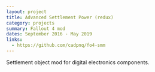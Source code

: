 ```yaml
---
layout: project
title: Advanced Settlement Power (redux)
category: projects
summary: Fallout 4 mod
dates: September 2016 - May 2019
links:
  - https://github.com/cadpnq/fo4-smm
---
```


Settlement object mod for digital electronics components.